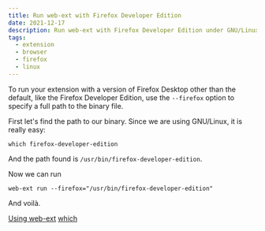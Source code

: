 ```yaml
---
title: Run web-ext with Firefox Developer Edition
date: 2021-12-17
description: Run web-ext with Firefox Developer Edition under GNU/Linux
tags:
  - extension
  - browser
  - firefox
  - linux
---
```


To run your extension with a version of Firefox Desktop other than the default, like the Firefox Developer Edition, use the `--firefox` option to specify a full path to the binary file.

First let's find the path to our binary. Since we are using GNU/Linux, it is really easy:

    which firefox-developer-edition

And the path found is `/usr/bin/firefox-developer-edition`.

Now we can run

    web-ext run --firefox="/usr/bin/firefox-developer-edition"

And voilà.

[Using web-ext](https://extensionworkshop.com/documentation/develop/getting-started-with-web-ext/#using-web-ext-section)
[which](https://unix.stackexchange.com/questions/19369/how-to-find-the-installation-path-for-a-software-under-linux)